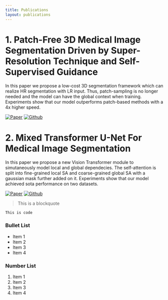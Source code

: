 ```yaml
---
title: Publications
layout: publications
---
```


# 1. Patch-Free 3D Medical Image Segmentation Driven by Super-Resolution Technique and Self-Supervised Guidance
In this paper we propose a low-cost 3D segmentation framework which can realize HR segmentation with LR input. Thus, patch-sampling is no longer needed and the model can have the global context when training. Experiments show that our model outperforms patch-based methods with a 4x higher speed.

[![Paper](https://img.shields.io/badge/-Paper-ec1c24?style=flat&logo=adobeacrobatreader)](https://link.springer.com/chapter/10.1007/978-3-030-87193-2_13)
[![Github](https://img.shields.io/github/stars/Dootmaan/PFSeg?style=social&label=Star&maxAge=2592000)](https://github.com/Dootmaan/PFSeg)

# 2. Mixed Transformer U-Net For Medical Image Segmentation
In this paper we propose a new Vision Transformer module to simutaneously model local and global dependecies. The self-attention is split into fine-grained local SA and coarse-grained global SA with a gaussian mask further added on it. Experiments show that our model achieved sota performance on two datasets.

[![Paper](https://img.shields.io/badge/-Paper-ec1c24?style=flat&logo=adobeacrobatreader)](https://arxiv.org/abs/2111.04734)
[![Github](https://img.shields.io/github/stars/Dootmaan/MT-UNet?style=social&label=Star&maxAge=2592000)](https://github.com/Dootmaan/MT-UNet)

> This is a blockquote

`This is code`

### Bullet List
* Item 1
* Item 2
* Item 3
* Item 4

### Number List
1. Item 1
2. Item 2
3. Item 3
4. Item 4